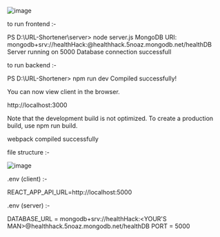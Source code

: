 ![image](https://github.com/user-attachments/assets/1540583d-ddd0-4067-ab7b-59688d9acac4)


to run frontend :-

PS D:\URL-Shortener\server> node server.js
MongoDB URI: mongodb+srv://healthHack:<password>@healthhack.5noaz.mongodb.net/healthDB
Server running on 5000
Database connection successfull


to run backend :-

PS D:\URL-Shortener> npm run dev
Compiled successfully!

You can now view client in the browser.

  http://localhost:3000

Note that the development build is not optimized.
To create a production build, use npm run build.

webpack compiled successfully

file structure :-

![image](https://github.com/user-attachments/assets/6f2cbcb6-6838-46cc-9503-bd05eebd953e)

.env (client) :-

REACT_APP_API_URL=http://localhost:5000

.env (server) :-

DATABASE_URL = mongodb+srv://healthHack:<YOUR'S MAN>@healthhack.5noaz.mongodb.net/healthDB
PORT = 5000


